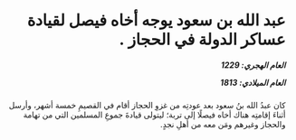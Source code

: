<h1 dir="rtl">عبد الله بن سعود يوجه أخاه فيصل لقيادة عساكر الدولة في الحجاز .</h1>

<h5 dir="rtl">العام الهجري:  1229

العام الميلادي: 1813

</h5>

<p dir="rtl">كان عبدُ الله بنُ سعود بعد عودتِه من غزوِ الحجاز أقام في القصيمِ خمسة أشهر، وأرسل أثناءَ إقامتِه هناك أخاه فيصلًا إلى تربة؛ ليتولى قيادةَ جموعِ المسلمين التي من تهامة والحجاز وغيرهم ومَن معه من أهلِ نجدٍ.</p></br>
